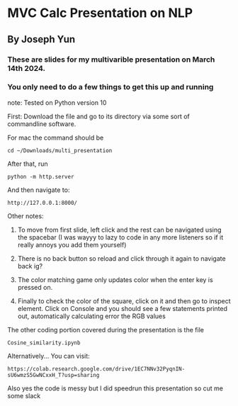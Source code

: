 # MVC Calc Presentation on NLP
## By Joseph Yun

### These are slides for my multivarible presentation on March 14th 2024.
### You only need to do a few things to get this up and running
note: Tested on Python version 10

First: Download the file and go to its directory via some sort of commandline software.

For mac the command should be

```
cd ~/Downloads/multi_presentation
```

After that, run 

```
python -m http.server
```

And then navigate to:
```
http://127.0.0.1:8000/
```

Other notes:
1. To move from first slide, left click and the rest can be navigated using the spacebar (I was wayyy to lazy to code in any more listeners so if it really annoys you add them yourself)

2. There is no back button so reload and click through it again to navigate back ig?

3. The color matching game only updates color when the enter key is pressed on.

4. Finally to check the color of the square, click on it and then go to inspect element. Click on Console and you should see a few statements printed out, automatically calculating error the RGB values

The other coding portion covered during the presentation is the file 
```
Cosine_similarity.ipynb
```
Alternatively... You can visit:
```
https://colab.research.google.com/drive/1EC7NNv32PyqnIN-sU6wmzS5GwNCxxH_T?usp=sharing
```

Also yes the code is messy but I did speedrun this presentation so cut me some slack
